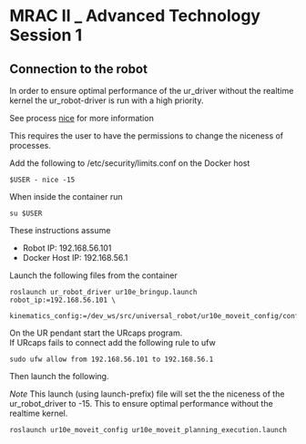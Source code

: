 # MRAC II _ Advanced Technology Session 1

## Connection to the robot

In order to ensure optimal performance of the ur_driver without the realtime kernel the ur_robot-driver is run with a high priority.

See process [nice](https://en.wikipedia.org/wiki/Nice_(Unix)) for more information

This requires the user to have the permissions to change the niceness of processes.

Add the following to /etc/security/limits.conf on the Docker host

`$USER - nice -15`

When inside the container run

```shell
su $USER
```

These instructions assume

- Robot IP: 192.168.56.101
- Docker Host IP: 192.168.56.1

Launch the following files from the container

```shell
roslaunch ur_robot_driver ur10e_bringup.launch robot_ip:=192.168.56.101 \         
  kinematics_config:=/dev_ws/src/universal_robot/ur10e_moveit_config/config/iaac_ur10e.yaml
```

On the UR pendant start the URcaps program.  
If URcaps fails to connect add the following rule to ufw

```shell
sudo ufw allow from 192.168.56.101 to 192.168.56.1
```

Then launch the following.

_Note_ This launch (using launch-prefix) file will set the the niceness of the ur_robot_driver to -15. This to ensure optimal performance without the realtime kernel.

```shell
roslaunch ur10e_moveit_config ur10e_moveit_planning_execution.launch
```
